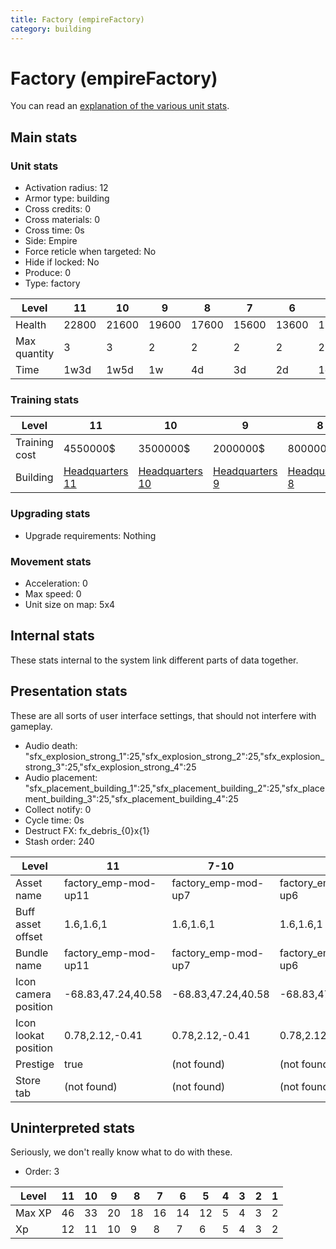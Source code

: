 ```yaml
---
title: Factory (empireFactory)
category: building
---
```


# Factory (empireFactory)

You can read an [explanation  of the various unit stats](unitexplained.md).

## Main stats

### Unit stats

  * Activation radius: 12
  * Armor type: building
  * Cross credits: 0
  * Cross materials: 0
  * Cross time: 0s
  * Side: Empire
  * Force reticle when targeted: No
  * Hide if locked: No
  * Produce: 0
  * Type: factory

|Level       |11   |10   |9    |8    |7    |6    |5    |4   |3   |2   |1   |
|------------|-----|-----|-----|-----|-----|-----|-----|----|----|----|----|
|Health      |22800|21600|19600|17600|15600|13600|11600|9600|7200|6000|4000|
|Max quantity|3    |3    |2    |2    |2    |2    |2    |1   |1   |1   |1   |
|Time        |1w3d |1w5d |1w   |4d   |3d   |2d   |1d   |12h |2h  |30m |15m |


### Training stats

|Level        |11                              |10                              |9                              |8                              |7                              |6                              |5                              |4                              |3                              |2                              |1                              |
|-------------|--------------------------------|--------------------------------|-------------------------------|-------------------------------|-------------------------------|-------------------------------|-------------------------------|-------------------------------|-------------------------------|-------------------------------|-------------------------------|
|Training cost|4550000$                        |3500000$                        |2000000$                       |800000$                        |400000$                        |275000$                        |75000$                         |30000$                         |10000$                         |5000$                          |1500$                          |
|Building     |[Headquarters 11](empireHQ.html)|[Headquarters 10](empireHQ.html)|[Headquarters 9](empireHQ.html)|[Headquarters 8](empireHQ.html)|[Headquarters 7](empireHQ.html)|[Headquarters 6](empireHQ.html)|[Headquarters 5](empireHQ.html)|[Headquarters 4](empireHQ.html)|[Headquarters 3](empireHQ.html)|[Headquarters 2](empireHQ.html)|[Headquarters 2](empireHQ.html)|


### Upgrading stats

  * Upgrade requirements: Nothing

### Movement stats

  * Acceleration: 0
  * Max speed: 0
  * Unit size on map: 5x4

## Internal stats

These stats internal to the system link different parts of data together.


## Presentation stats

These are all sorts of user interface settings, that should not interfere with gameplay.

  * Audio death: "sfx_explosion_strong_1":25,"sfx_explosion_strong_2":25,"sfx_explosion_strong_3":25,"sfx_explosion_strong_4":25
  * Audio placement: "sfx_placement_building_1":25,"sfx_placement_building_2":25,"sfx_placement_building_3":25,"sfx_placement_building_4":25
  * Collect notify: 0
  * Cycle time: 0s
  * Destruct FX: fx_debris_{0}x{1}
  * Stash order: 240

|Level               |11                  |7-10               |6                  |5                  |4                  |3                  |2                  |1                  |
|--------------------|--------------------|-------------------|-------------------|-------------------|-------------------|-------------------|-------------------|-------------------|
|Asset name          |factory_emp-mod-up11|factory_emp-mod-up7|factory_emp-mod-up6|factory_emp-mod-up5|factory_emp-mod-up4|factory_emp-mod-up3|factory_emp-mod-up2|factory_emp-mod-up1|
|Buff asset offset   |1.6,1.6,1           |1.6,1.6,1          |1.6,1.6,1          |1.6,0.8,1          |1.6,0.6,1          |1.6,0.6,1          |1.6,0.6,1          |1.6,0.6,2          |
|Bundle name         |factory_emp-mod-up11|factory_emp-mod-up7|factory_emp-mod-up6|factory_emp-mod-up5|factory_emp-mod-up4|factory_emp-mod-up3|factory_emp-mod-up2|factory_emp-mod-up1|
|Icon camera position|-68.83,47.24,40.58  |-68.83,47.24,40.58 |-68.83,47.24,40.58 |-69.6,45.97,40.82  |-69.6,45.97,40.82  |-69.82,45.3,40.87  |-69.82,45.3,40.87  |-69.82,45.3,40.87  |
|Icon lookat position|0.78,2.12,-0.41     |0.78,2.12,-0.41    |0.78,2.12,-0.41    |0.01,0.85,-0.17    |0.01,0.85,-0.17    |-0.21,0.18,-0.12   |-0.21,0.18,-0.12   |-0.21,0.18,-0.12   |
|Prestige            |true                |(not found)        |(not found)        |(not found)        |(not found)        |(not found)        |(not found)        |(not found)        |
|Store tab           |(not found)         |(not found)        |(not found)        |(not found)        |(not found)        |(not found)        |(not found)        |army               |


## Uninterpreted stats

Seriously, we don't really know what to do with these.

  * Order: 3

|Level |11|10|9 |8 |7 |6 |5 |4|3|2|1|
|------|--|--|--|--|--|--|--|-|-|-|-|
|Max XP|46|33|20|18|16|14|12|5|4|3|2|
|Xp    |12|11|10|9 |8 |7 |6 |5|4|3|2|


